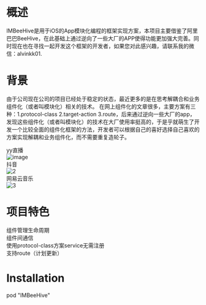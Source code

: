 # 概述
IMBeeHive是用于iOS的App模块化编程的框架实现方案，本项目主要借鉴了阿里巴巴BeeHive，在此基础上通过逆向了一些大厂的APP使得功能更加强大完善。同时现在也在寻找一起开发这个框架的开发者，如果您对此感兴趣，请联系我的微信：alvinkk01.
# 背景
由于公司现在公司的项目已经处于稳定的状态，最近更多的是在思考解耦合和业务组件化（或者叫模块化）相关的技术。 在网上组件化的文章很多，主要方案有三种：1.protocol-class 2.target-action 3.route，后来通过逆向一些大厂的app，发现这些组件化（或者叫模块化）的技术在大厂使用率挺高的，于是乎就萌生了开发一个比较全面的组件化框架的方法，开发者可以根据自己的喜好选择自己喜欢的方案实现解耦和业务组件化，而不需要重复造轮子。  

yy直播  
![image](https://user-images.githubusercontent.com/7621179/135894318-d3991488-ec6e-4aaf-b21f-de4acf7b07c3.png)  
抖音  
![2](https://user-images.githubusercontent.com/7621179/135894007-d89941bc-733c-461d-a75b-df5c412133f2.png)  
网易云音乐  
![3](https://user-images.githubusercontent.com/7621179/135894056-d52eeb00-d86b-4706-9940-f829da3b1bd5.png)  



# 项目特色
组件管理生命周期  
组件间通信  
使用protocol-class方案service无需注册  
支持route（计划更新）  
# Installation
pod "IMBeeHive"
